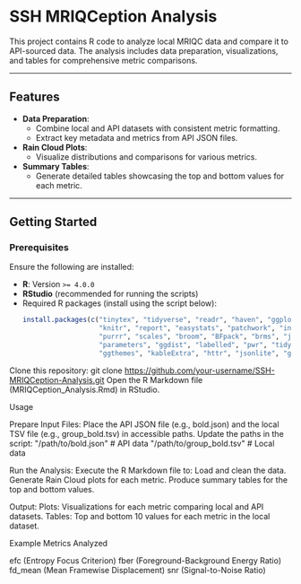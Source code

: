 # **SSH MRIQCeption Analysis**

This project contains R code to analyze local MRIQC data and compare it to API-sourced data. The analysis includes data preparation, visualizations, and tables for comprehensive metric comparisons.

---

## **Features**
- **Data Preparation**:
  - Combine local and API datasets with consistent metric formatting.
  - Extract key metadata and metrics from API JSON files.
- **Rain Cloud Plots**:
  - Visualize distributions and comparisons for various metrics.
- **Summary Tables**:
  - Generate detailed tables showcasing the top and bottom values for each metric.

---

## **Getting Started**

### **Prerequisites**
Ensure the following are installed:
- **R**: Version `>= 4.0.0`
- **RStudio** (recommended for running the scripts)
- Required R packages (install using the script below):
  ```R
  install.packages(c("tinytex", "tidyverse", "readr", "haven", "ggplot2", 
                     "knitr", "report", "easystats", "patchwork", "infer", 
                     "purrr", "scales", "broom", "BFpack", "brms", "janitor", 
                     "parameters", "ggdist", "labelled", "pwr", "tidyquant", 
                     "ggthemes", "kableExtra", "httr", "jsonlite", "ggbeeswarm"))

Clone this repository: 
git clone https://github.com/your-username/SSH-MRIQCeption-Analysis.git
Open the R Markdown file (MRIQCeption_Analysis.Rmd) in RStudio.


Usage

Prepare Input Files:
Place the API JSON file (e.g., bold.json) and the local TSV file (e.g., group_bold.tsv) in accessible paths.
Update the paths in the script:
"/path/to/bold.json"  # API data
"/path/to/group_bold.tsv"  # Local data

Run the Analysis:
Execute the R Markdown file to:
Load and clean the data.
Generate Rain Cloud plots for each metric.
Produce summary tables for the top and bottom values.

Output:
Plots: Visualizations for each metric comparing local and API datasets.
Tables: Top and bottom 10 values for each metric in the local dataset.


Example Metrics Analyzed

efc (Entropy Focus Criterion)
fber (Foreground-Background Energy Ratio)
fd_mean (Mean Framewise Displacement)
snr (Signal-to-Noise Ratio)






